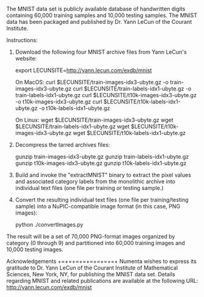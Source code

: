 The MNIST data set is publicly available database of
handwritten digits containing 60,000 training samples
and 10,000 testing samples.  The MNIST data has
been packaged and published by Dr. Yann LeCun of
the Courant Institute.

Instructions:

1. Download the following four MNIST archive files from
   Yann LeCun's website:

   export LECUNSITE=http://yann.lecun.com/exdb/mnist
   
   On MacOS:
     curl $LECUNSITE/train-images-idx3-ubyte.gz -o train-images-idx3-ubyte.gz
     curl $LECUNSITE/train-labels-idx1-ubyte.gz -o train-labels-idx1-ubyte.gz
     curl $LECUNSITE/t10k-images-idx3-ubyte.gz -o t10k-images-idx3-ubyte.gz
     curl $LECUNSITE/t10k-labels-idx1-ubyte.gz -o t10k-labels-idx1-ubyte.gz

   On Linux:
     wget $LECUNSITE/train-images-idx3-ubyte.gz
     wget $LECUNSITE/train-labels-idx1-ubyte.gz
     wget $LECUNSITE/t10k-images-idx3-ubyte.gz
     wget $LECUNSITE/t10k-labels-idx1-ubyte.gz

2. Decompress the tarred archives files:

   gunzip train-images-idx3-ubyte.gz
   gunzip train-labels-idx1-ubyte.gz
   gunzip t10k-images-idx3-ubyte.gz
   gunzip t10k-labels-idx1-ubyte.gz

3. Build and invoke the "extractMNIST" binary to
   extract the pixel values and associated category labels
   from the monolithic archive into individual text files
   (one file per training or testing sample.)

4. Convert the resulting individual text files (one
   file per training/testing sample) into a NuPIC-compatible
   image format (in this case, PNG images):

   python ./convertImages.py

The result will be a set of 70,000 PNG-format images
organized by category (0 through 9) and partitioned into
60,000 training images and 10,000 testing images.

Acknowledgements
+=+=+=+=+=+=+=+=+
Numenta wishes to express its gratitude to Dr. Yann LeCun
of the Courant Institute of Mathematical Sciences, 
New York, NY, for publishing the MNIST data set.
Details regarding MNIST and related publications are
available at the following URL: http://yann.lecun.com/exdb/mnist

